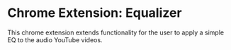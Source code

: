 # Chrome Extension: Equalizer

This chrome extension extends functionality for the user to apply a simple EQ to the audio YouTube videos.
